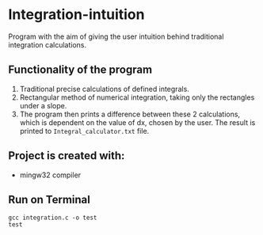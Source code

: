 # Integration-intuition
Program with the aim of giving the user intuition behind traditional integration calculations.

## Functionality of the program
1) Traditional precise calculations of defined integrals.
2) Rectangular method of numerical integration, taking only the rectangles under a slope.
3) The program then prints a difference between these 2 calculations, which is dependent on the value of dx, chosen by the user. The result is printed to `Integral_calculator.txt` file.

## Project is created with:
* mingw32 compiler

## Run on Terminal
```
gcc integration.c -o test
test
```
